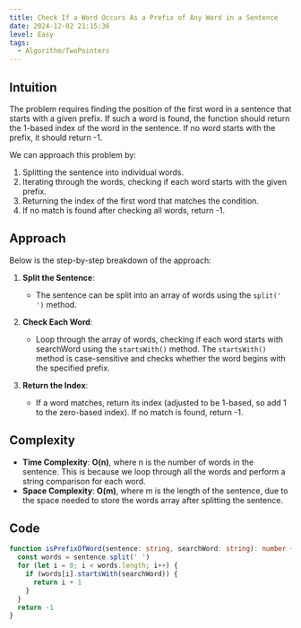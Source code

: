 ```yaml
---
title: Check If a Word Occurs As a Prefix of Any Word in a Sentence
date: 2024-12-02 21:15:36
level: Easy
tags:
  - Algorithm/TwoPointers
---
```


## Intuition

The problem requires finding the position of the first word in a sentence that starts with a given prefix. If such a word is found, the function should return the 1-based index of the word in the sentence. If no word starts with the prefix, it should return -1.

We can approach this problem by:

1. Splitting the sentence into individual words.
2. Iterating through the words, checking if each word starts with the given prefix.
3. Returning the index of the first word that matches the condition.
4. If no match is found after checking all words, return -1.

## Approach

Below is the step-by-step breakdown of the approach:

1. **Split the Sentence**:  
	- The sentence can be split into an array of words using the `split(' ')` method.

2. **Check Each Word**:  
	- Loop through the array of words, checking if each word starts with searchWord using the `startsWith()` method. The `startsWith()` method is case-sensitive and checks whether the word begins with the specified prefix.

3. **Return the Index**:  
	- If a word matches, return its index (adjusted to be 1-based, so add 1 to the zero-based index). If no match is found, return -1.

## Complexity

- **Time Complexity**: **O(n)**, where n is the number of words in the sentence. This is because we loop through all the words and perform a string comparison for each word.
- **Space Complexity**: **O(m)**, where m is the length of the sentence, due to the space needed to store the words array after splitting the sentence.

## Code

```typescript
function isPrefixOfWord(sentence: string, searchWord: string): number {
  const words = sentence.split(' ') 
  for (let i = 0; i < words.length; i++) {
    if (words[i].startsWith(searchWord)) { 
      return i + 1 
    }
  }
  return -1 
}
```

